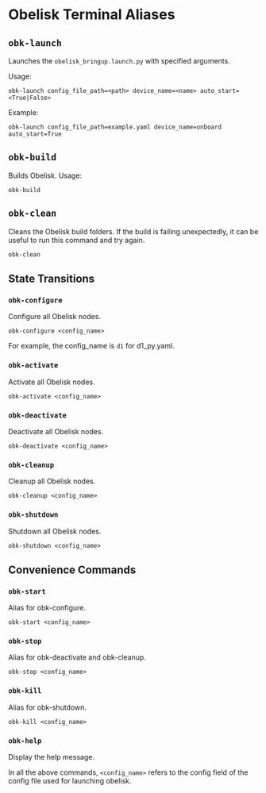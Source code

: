 # Obelisk Terminal Aliases

## `obk-launch`
Launches the `obelisk_bringup.launch.py` with specified arguments.

Usage:
```
obk-launch config_file_path=<path> device_name=<name> auto_start=<True|False>
```
Example:
```
obk-launch config_file_path=example.yaml device_name=onboard auto_start=True
```

## `obk-build`
Builds Obelisk.
Usage:
```
obk-build
```

## `obk-clean`
Cleans the Obelisk build folders. If the build is failing unexpectedly, it can be useful to run this command and try again.
```
obk-clean
```

## State Transitions
### `obk-configure`
Configure all Obelisk nodes.
```
obk-configure <config_name>
```
For example, the config_name is `d1` for d1_py.yaml.

### `obk-activate`
Activate all Obelisk nodes.
```
obk-activate <config_name>
```

### `obk-deactivate`
Deactivate all Obelisk nodes.
```
obk-deactivate <config_name>
```

### `obk-cleanup`
Cleanup all Obelisk nodes.
```
obk-cleanup <config_name>
```

### `obk-shutdown`
Shutdown all Obelisk nodes.
```
obk-shutdown <config_name>
```

## Convenience Commands

### `obk-start`
Alias for obk-configure.
```
obk-start <config_name>
```

### `obk-stop`
Alias for obk-deactivate and obk-cleanup.
```
obk-stop <config_name>
```

### `obk-kill`
Alias for obk-shutdown.
```
obk-kill <config_name>
```

### `obk-help`
Display the help message.

In all the above commands, `<config_name>` refers to the config field of the config file used for launching obelisk.
